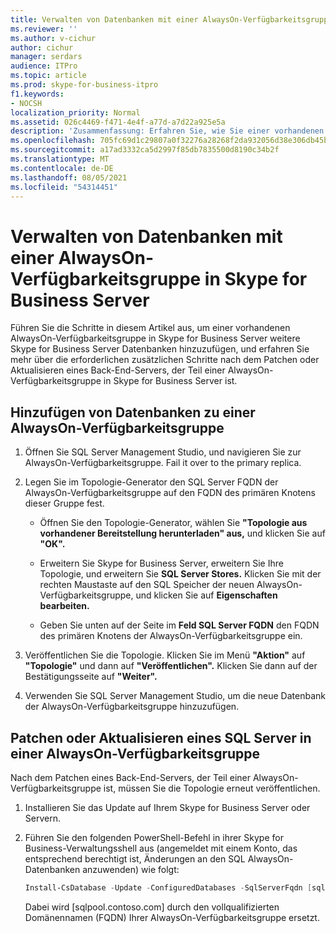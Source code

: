 ```yaml
---
title: Verwalten von Datenbanken mit einer AlwaysOn-Verfügbarkeitsgruppe in Skype for Business Server
ms.reviewer: ''
ms.author: v-cichur
author: cichur
manager: serdars
audience: ITPro
ms.topic: article
ms.prod: skype-for-business-itpro
f1.keywords:
- NOCSH
localization_priority: Normal
ms.assetid: 026c4469-f471-4e4f-a77d-a7d22a925e5a
description: 'Zusammenfassung: Erfahren Sie, wie Sie einer vorhandenen AlwaysOn-Verfügbarkeitsgruppe weitere Skype for Business Server Datenbanken hinzufügen, und erfahren Sie mehr über die erforderlichen zusätzlichen Schritte nach dem Patchen oder Upgrade eines Back-End-Servers, der Teil einer AlwaysOn-Verfügbarkeitsgruppe in Skype for Business Server ist.'
ms.openlocfilehash: 705fc69d1c29807a0f32276a28268f2da932056d38e306db45b8c68e81f9a11b
ms.sourcegitcommit: a17ad3332ca5d2997f85db7835500d8190c34b2f
ms.translationtype: MT
ms.contentlocale: de-DE
ms.lasthandoff: 08/05/2021
ms.locfileid: "54314451"
---
```

# <a name="manage-databases-with-an-alwayson-availability-group-in-skype-for-business-server"></a>Verwalten von Datenbanken mit einer AlwaysOn-Verfügbarkeitsgruppe in Skype for Business Server

Führen Sie die Schritte in diesem Artikel aus, um einer vorhandenen AlwaysOn-Verfügbarkeitsgruppe in Skype for Business Server weitere Skype for Business Server Datenbanken hinzuzufügen, und erfahren Sie mehr über die erforderlichen zusätzlichen Schritte nach dem Patchen oder Aktualisieren eines Back-End-Servers, der Teil einer AlwaysOn-Verfügbarkeitsgruppe in Skype for Business Server ist.

## <a name="add-databases-to-an-alwayson-availability-group"></a>Hinzufügen von Datenbanken zu einer AlwaysOn-Verfügbarkeitsgruppe 

1. Öffnen Sie SQL Server Management Studio, und navigieren Sie zur AlwaysOn-Verfügbarkeitsgruppe. Fail it over to the primary replica.
    
2. Legen Sie im Topologie-Generator den SQL Server FQDN der AlwaysOn-Verfügbarkeitsgruppe auf den FQDN des primären Knotens dieser Gruppe fest.
    
   - Öffnen Sie den Topologie-Generator, wählen Sie **"Topologie aus vorhandener Bereitstellung herunterladen" aus,** und klicken Sie auf **"OK".**
    
   - Erweitern Sie Skype for Business Server, erweitern Sie Ihre Topologie, und erweitern Sie **SQL Server Stores.** Klicken Sie mit der rechten Maustaste auf den SQL Speicher der neuen AlwaysOn-Verfügbarkeitsgruppe, und klicken Sie auf **Eigenschaften bearbeiten.**
    
   - Geben Sie unten auf der Seite im **Feld SQL Server FQDN** den FQDN des primären Knotens der AlwaysOn-Verfügbarkeitsgruppe ein.
    
3. Veröffentlichen Sie die Topologie. Klicken Sie im Menü **"Aktion"** auf **"Topologie"** und dann auf **"Veröffentlichen".** Klicken Sie dann auf der Bestätigungsseite auf **"Weiter".**
    
4. Verwenden Sie SQL Server Management Studio, um die neue Datenbank der AlwaysOn-Verfügbarkeitsgruppe hinzuzufügen.
    
## <a name="patch-or-update-a-sql-server-in-an-alwayson-availability-group"></a>Patchen oder Aktualisieren eines SQL Server in einer AlwaysOn-Verfügbarkeitsgruppe

Nach dem Patchen eines Back-End-Servers, der Teil einer AlwaysOn-Verfügbarkeitsgruppe ist, müssen Sie die Topologie erneut veröffentlichen.

1. Installieren Sie das Update auf Ihrem Skype for Business Server oder Servern.
    
2. Führen Sie den folgenden PowerShell-Befehl in ihrer Skype for Business-Verwaltungsshell aus (angemeldet mit einem Konto, das entsprechend berechtigt ist, Änderungen an den SQL AlwaysOn-Datenbanken anzuwenden) wie folgt:
    
    ```PowerShell
    Install-CsDatabase -Update -ConfiguredDatabases -SqlServerFqdn [sqlpool.contoso.com] -Verbose
    ```

    Dabei wird [sqlpool.contoso.com] durch den vollqualifizierten Domänennamen (FQDN) Ihrer AlwaysOn-Verfügbarkeitsgruppe ersetzt.
